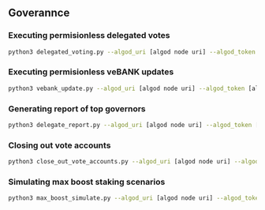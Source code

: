 ## Goverannce

### Executing permisionless delegated votes
```bash
python3 delegated_voting.py --algod_uri [algod node uri] --algod_token [algod node token] --indexer_uri [indexer node uri] --indexer_token [indexer node token] --env_fpath [fpath to env vars]
```

### Executing permisionless veBANK updates
```bash
python3 vebank_update.py --algod_uri [algod node uri] --algod_token [algod node token] --indexer_uri [indexer node uri] --indexer_token [indexer node token] --pct_threshold [percent veBANK delta threshold] --env_fpath [fpath to env vars]
```

### Generating report of top governors
```bash
python3 delegate_report.py --algod_uri [algod node uri] --algod_token [algod node token] --indexer_uri [indexer node uri] --indexer_token [indexer node token] --csv_fpath [csv fpath]
```

### Closing out vote accounts
```bash
python3 close_out_vote_accounts.py --algod_uri [algod node uri] --algod_token [algod node token] --indexer_uri [indexer node uri] --indexer_token [indexer node token] --env_fpath [fpath to env vars]
```

### Simulating max boost staking scenarios
```bash
python3 max_boost_simulate.py --algod_uri [algod node uri] --algod_token [algod node token] --indexer_uri [indexer node uri] --indexer_token [indexer node token] --bank_amount [amount of BANK to lock] --staked_amts [comma-delimited list of asset stake amounts]
```
